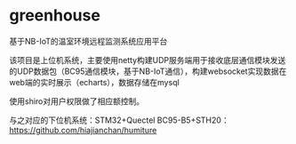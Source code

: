 # greenhouse
基于NB-IoT的温室环境远程监测系统应用平台

该项目是上位机系统，主要使用netty构建UDP服务端用于接收底层通信模块发送的UDP数据包（BC95通信模块，基于NB-IoT通信），构建websocket实现数据在web端的实时展示（echarts），数据存储在mysql

使用shiro对用户权限做了相应额控制。

与之对应的下位机系统：STM32+Quectel BC95-B5+STH20：https://github.com/hiajianchan/humiture
